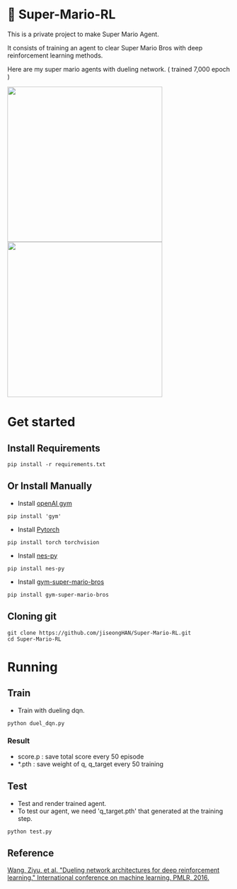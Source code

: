 # :mushroom: Super-Mario-RL 

This is a private project to make Super Mario Agent.

It consists of training an agent to clear Super Mario Bros with deep reinforcement learning methods.

Here are my super mario agents with dueling network. ( trained 7,000 epoch )

<p float="center">
  <img src="/mario1.gif" width="350" />
  <img src="/mario14.gif" width="350" /> 
</p>

# Get started

## Install Requirements
```
pip install -r requirements.txt
```

## Or Install Manually
* Install [openAI gym](http://gym.openai.com/)
```
pip install 'gym'
```
* Install [Pytorch](https://pytorch.org/)
```
pip install torch torchvision
```
* Install [nes-py](https://pypi.org/project/nes-py/)
```
pip install nes-py
```
* Install [gym-super-mario-bros](https://pypi.org/project/gym-super-mario-bros/)
```
pip install gym-super-mario-bros
```

## Cloning git

```
git clone https://github.com/jiseongHAN/Super-Mario-RL.git
cd Super-Mario-RL
```

# Running

## Train

* Train with dueling dqn.
```
python duel_dqn.py
```

### Result
* score.p : save total score every 50 episode
* *.pth : save weight of q, q_target every 50 training


## Test
* Test and render trained agent.
* To test our agent, we need 'q_target.pth' that generated at the training step.
```
python test.py
```

## Reference
[Wang, Ziyu, et al. "Dueling network architectures for deep reinforcement learning." International conference on machine learning. PMLR, 2016.](https://arxiv.org/pdf/1511.06581.pdf)
